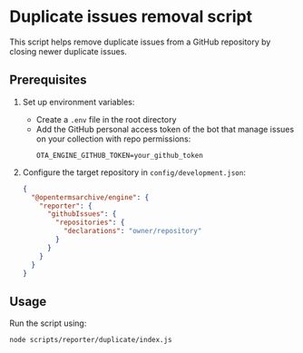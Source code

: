 # Duplicate issues removal script

This script helps remove duplicate issues from a GitHub repository by closing newer duplicate issues.

## Prerequisites

1. Set up environment variables:
   - Create a `.env` file in the root directory
   - Add the GitHub personal access token of the bot that manage issues on your collection with repo permissions:
     ```
     OTA_ENGINE_GITHUB_TOKEN=your_github_token
     ```

2. Configure the target repository in `config/development.json`:
   ```json
   {
     "@opentermsarchive/engine": {
       "reporter": {
         "githubIssues": {
           "repositories": {
             "declarations": "owner/repository"
           }
         }
       }
     }
   }
   ```

## Usage

Run the script using:

```
node scripts/reporter/duplicate/index.js
```
